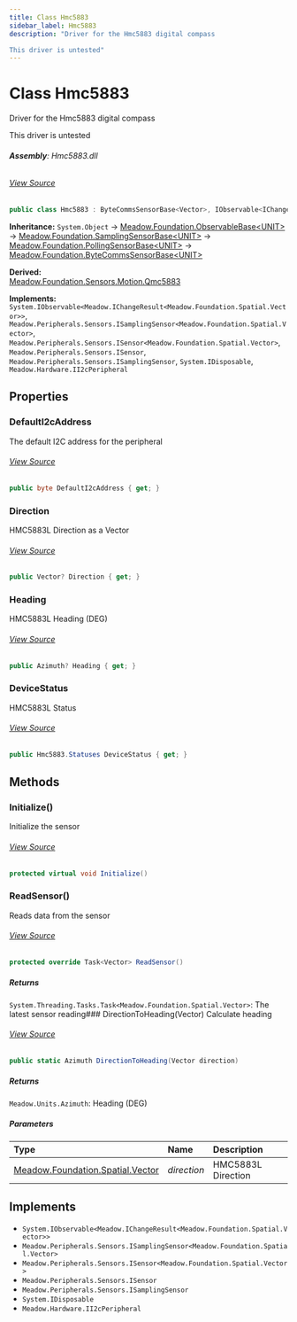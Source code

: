 ```yaml
---
title: Class Hmc5883
sidebar_label: Hmc5883
description: "Driver for the Hmc5883 digital compass

This driver is untested"
---
```

# Class Hmc5883
Driver for the Hmc5883 digital compass

This driver is untested

###### **Assembly**: Hmc5883.dll
###### [View Source](https://github.com/WildernessLabs/Meadow.Foundation.git/blob/develop/Source/Meadow.Foundation.Peripherals/Sensors.Motion.Hmc5883/Driver/Hmc5883.Statuses.cs#L3)
```csharp title="Declaration"
public class Hmc5883 : ByteCommsSensorBase<Vector>, IObservable<IChangeResult<Vector>>, ISamplingSensor<Vector>, ISensor<Vector>, ISensor, ISamplingSensor, IDisposable, II2cPeripheral
```
**Inheritance:** `System.Object` -> [Meadow.Foundation.ObservableBase&lt;UNIT&gt;](../Meadow.Foundation/ObservableBase`UNIT`) -> [Meadow.Foundation.SamplingSensorBase&lt;UNIT&gt;](../Meadow.Foundation/SamplingSensorBase`UNIT`) -> [Meadow.Foundation.PollingSensorBase&lt;UNIT&gt;](../Meadow.Foundation/PollingSensorBase`UNIT`) -> [Meadow.Foundation.ByteCommsSensorBase&lt;UNIT&gt;](../Meadow.Foundation/ByteCommsSensorBase`UNIT`)

**Derived:**  
[Meadow.Foundation.Sensors.Motion.Qmc5883](../Meadow.Foundation.Sensors.Motion/Qmc5883)

**Implements:**  
`System.IObservable<Meadow.IChangeResult<Meadow.Foundation.Spatial.Vector>>`, `Meadow.Peripherals.Sensors.ISamplingSensor<Meadow.Foundation.Spatial.Vector>`, `Meadow.Peripherals.Sensors.ISensor<Meadow.Foundation.Spatial.Vector>`, `Meadow.Peripherals.Sensors.ISensor`, `Meadow.Peripherals.Sensors.ISamplingSensor`, `System.IDisposable`, `Meadow.Hardware.II2cPeripheral`

## Properties
### DefaultI2cAddress
The default I2C address for the peripheral
###### [View Source](https://github.com/WildernessLabs/Meadow.Foundation.git/blob/develop/Source/Meadow.Foundation.Peripherals/Sensors.Motion.Hmc5883/Driver/Hmc5883.cs#L19)
```csharp title="Declaration"
public byte DefaultI2cAddress { get; }
```
### Direction
HMC5883L Direction as a Vector
###### [View Source](https://github.com/WildernessLabs/Meadow.Foundation.git/blob/develop/Source/Meadow.Foundation.Peripherals/Sensors.Motion.Hmc5883/Driver/Hmc5883.cs#L30)
```csharp title="Declaration"
public Vector? Direction { get; }
```
### Heading
HMC5883L Heading (DEG)
###### [View Source](https://github.com/WildernessLabs/Meadow.Foundation.git/blob/develop/Source/Meadow.Foundation.Peripherals/Sensors.Motion.Hmc5883/Driver/Hmc5883.cs#L35)
```csharp title="Declaration"
public Azimuth? Heading { get; }
```
### DeviceStatus
HMC5883L Status
###### [View Source](https://github.com/WildernessLabs/Meadow.Foundation.git/blob/develop/Source/Meadow.Foundation.Peripherals/Sensors.Motion.Hmc5883/Driver/Hmc5883.cs#L40)
```csharp title="Declaration"
public Hmc5883.Statuses DeviceStatus { get; }
```
## Methods
### Initialize()
Initialize the sensor
###### [View Source](https://github.com/WildernessLabs/Meadow.Foundation.git/blob/develop/Source/Meadow.Foundation.Peripherals/Sensors.Motion.Hmc5883/Driver/Hmc5883.cs#L72)
```csharp title="Declaration"
protected virtual void Initialize()
```
### ReadSensor()
Reads data from the sensor
###### [View Source](https://github.com/WildernessLabs/Meadow.Foundation.git/blob/develop/Source/Meadow.Foundation.Peripherals/Sensors.Motion.Hmc5883/Driver/Hmc5883.cs#L86)
```csharp title="Declaration"
protected override Task<Vector> ReadSensor()
```

##### Returns

`System.Threading.Tasks.Task<Meadow.Foundation.Spatial.Vector>`: The latest sensor reading### DirectionToHeading(Vector)
Calculate heading
###### [View Source](https://github.com/WildernessLabs/Meadow.Foundation.git/blob/develop/Source/Meadow.Foundation.Peripherals/Sensors.Motion.Hmc5883/Driver/Hmc5883.cs#L99)
```csharp title="Declaration"
public static Azimuth DirectionToHeading(Vector direction)
```

##### Returns

`Meadow.Units.Azimuth`: Heading (DEG)
##### Parameters

| Type | Name | Description |
|:--- |:--- |:--- |
| [Meadow.Foundation.Spatial.Vector](../Meadow.Foundation.Spatial/Vector) | *direction* | HMC5883L Direction |


## Implements

* `System.IObservable<Meadow.IChangeResult<Meadow.Foundation.Spatial.Vector>>`
* `Meadow.Peripherals.Sensors.ISamplingSensor<Meadow.Foundation.Spatial.Vector>`
* `Meadow.Peripherals.Sensors.ISensor<Meadow.Foundation.Spatial.Vector>`
* `Meadow.Peripherals.Sensors.ISensor`
* `Meadow.Peripherals.Sensors.ISamplingSensor`
* `System.IDisposable`
* `Meadow.Hardware.II2cPeripheral`
